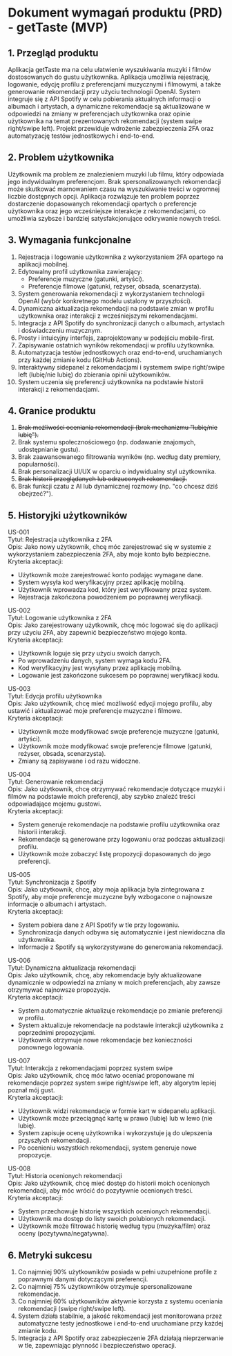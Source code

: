# Dokument wymagań produktu (PRD) - getTaste (MVP)

## 1. Przegląd produktu
Aplikacja getTaste ma na celu ułatwienie wyszukiwania muzyki i filmów dostosowanych do gustu użytkownika. Aplikacja umożliwia rejestrację, logowanie, edycję profilu z preferencjami muzycznymi i filmowymi, a także generowanie rekomendacji przy użyciu technologii OpenAI. System integruje się z API Spotify w celu pobierania aktualnych informacji o albumach i artystach, a dynamiczne rekomendacje są aktualizowane w odpowiedzi na zmiany w preferencjach użytkownika oraz opinie użytkownika na temat prezentowanych rekomendacji (system swipe right/swipe left). Projekt przewiduje wdrożenie zabezpieczenia 2FA oraz automatyzację testów jednostkowych i end-to-end.

## 2. Problem użytkownika
Użytkownik ma problem ze znalezieniem muzyki lub filmu, który odpowiada jego indywidualnym preferencjom. Brak spersonalizowanych rekomendacji może skutkować marnowaniem czasu na wyszukiwanie treści w ogromnej liczbie dostępnych opcji. Aplikacja rozwiązuje ten problem poprzez dostarczenie dopasowanych rekomendacji opartych o preferencje użytkownika oraz jego wcześniejsze interakcje z rekomendacjami, co umożliwia szybsze i bardziej satysfakcjonujące odkrywanie nowych treści.

## 3. Wymagania funkcjonalne
1. Rejestracja i logowanie użytkownika z wykorzystaniem 2FA opartego na aplikacji mobilnej.
2. Edytowalny profil użytkownika zawierający:
   - Preferencje muzyczne (gatunki, artyści).
   - Preferencje filmowe (gatunki, reżyser, obsada, scenarzysta).
3. System generowania rekomendacji z wykorzystaniem technologii OpenAI (wybór konkretnego modelu ustalony w przyszłości).
4. Dynamiczna aktualizacja rekomendacji na podstawie zmian w profilu użytkownika oraz interakcji z wcześniejszymi rekomendacjami.
5. Integracja z API Spotify do synchronizacji danych o albumach, artystach i doświadczeniu muzycznym.
6. Prosty i intuicyjny interfejs, zaprojektowany w podejściu mobile-first.
7. Zapisywanie ostatnich wyników rekomendacji w profilu użytkownika.
8. Automatyzacja testów jednostkowych oraz end-to-end, uruchamianych przy każdej zmianie kodu (GitHub Actions).
9. Interaktywny sidepanel z rekomendacjami i systemem swipe right/swipe left (lubię/nie lubię) do zbierania opinii użytkowników.
10. System uczenia się preferencji użytkownika na podstawie historii interakcji z rekomendacjami.

## 4. Granice produktu
1. ~~Brak możliwości oceniania rekomendacji (brak mechanizmu "lubię/nie lubię").~~
2. Brak systemu społecznościowego (np. dodawanie znajomych, udostępnianie gustu).
3. Brak zaawansowanego filtrowania wyników (np. według daty premiery, popularności).
4. Brak personalizacji UI/UX w oparciu o indywidualny styl użytkownika.
5. ~~Brak historii przeglądanych lub odrzuconych rekomendacji.~~
6. Brak funkcji czatu z AI lub dynamicznej rozmowy (np. "co chcesz dziś obejrzeć?").

## 5. Historyjki użytkowników

US-001  
Tytuł: Rejestracja użytkownika z 2FA  
Opis: Jako nowy użytkownik, chcę móc zarejestrować się w systemie z wykorzystaniem zabezpieczenia 2FA, aby moje konto było bezpieczne.  
Kryteria akceptacji:  
- Użytkownik może zarejestrować konto podając wymagane dane.  
- System wysyła kod weryfikacyjny przez aplikację mobilną.  
- Użytkownik wprowadza kod, który jest weryfikowany przez system.  
- Rejestracja zakończona powodzeniem po poprawnej weryfikacji.

US-002  
Tytuł: Logowanie użytkownika z 2FA  
Opis: Jako zarejestrowany użytkownik, chcę móc logować się do aplikacji przy użyciu 2FA, aby zapewnić bezpieczeństwo mojego konta.  
Kryteria akceptacji:  
- Użytkownik loguje się przy użyciu swoich danych.  
- Po wprowadzeniu danych, system wymaga kodu 2FA.  
- Kod weryfikacyjny jest wysyłany przez aplikację mobilną.  
- Logowanie jest zakończone sukcesem po poprawnej weryfikacji kodu.

US-003  
Tytuł: Edycja profilu użytkownika  
Opis: Jako użytkownik, chcę mieć możliwość edycji mojego profilu, aby ustawić i aktualizować moje preferencje muzyczne i filmowe.  
Kryteria akceptacji:  
- Użytkownik może modyfikować swoje preferencje muzyczne (gatunki, artyści).  
- Użytkownik może modyfikować swoje preferencje filmowe (gatunki, reżyser, obsada, scenarzysta).  
- Zmiany są zapisywane i od razu widoczne.

US-004  
Tytuł: Generowanie rekomendacji  
Opis: Jako użytkownik, chcę otrzymywać rekomendacje dotyczące muzyki i filmów na podstawie moich preferencji, aby szybko znaleźć treści odpowiadające mojemu gustowi.  
Kryteria akceptacji:  
- System generuje rekomendacje na podstawie profilu użytkownika oraz historii interakcji.
- Rekomendacje są generowane przy logowaniu oraz podczas aktualizacji profilu.  
- Użytkownik może zobaczyć listę propozycji dopasowanych do jego preferencji.

US-005  
Tytuł: Synchronizacja z Spotify  
Opis: Jako użytkownik, chcę, aby moja aplikacja była zintegrowana z Spotify, aby moje preferencje muzyczne były wzbogacone o najnowsze informacje o albumach i artystach.  
Kryteria akceptacji:  
- System pobiera dane z API Spotify w tle przy logowaniu.  
- Synchronizacja danych odbywa się automatycznie i jest niewidoczna dla użytkownika.  
- Informacje z Spotify są wykorzystywane do generowania rekomendacji.

US-006  
Tytuł: Dynamiczna aktualizacja rekomendacji  
Opis: Jako użytkownik, chcę, aby rekomendacje były aktualizowane dynamicznie w odpowiedzi na zmiany w moich preferencjach, aby zawsze otrzymywać najnowsze propozycje.  
Kryteria akceptacji:  
- System automatycznie aktualizuje rekomendacje po zmianie preferencji w profilu.
- System aktualizuje rekomendacje na podstawie interakcji użytkownika z poprzednimi propozycjami.
- Użytkownik otrzymuje nowe rekomendacje bez konieczności ponownego logowania.

US-007  
Tytuł: Interakcja z rekomendacjami poprzez system swipe  
Opis: Jako użytkownik, chcę móc łatwo oceniać proponowane mi rekomendacje poprzez system swipe right/swipe left, aby algorytm lepiej poznał mój gust.  
Kryteria akceptacji:  
- Użytkownik widzi rekomendacje w formie kart w sidepanelu aplikacji.
- Użytkownik może przeciągnąć kartę w prawo (lubię) lub w lewo (nie lubię).
- System zapisuje ocenę użytkownika i wykorzystuje ją do ulepszenia przyszłych rekomendacji.
- Po ocenieniu wszystkich rekomendacji, system generuje nowe propozycje.

US-008  
Tytuł: Historia ocenionych rekomendacji  
Opis: Jako użytkownik, chcę mieć dostęp do historii moich ocenionych rekomendacji, aby móc wrócić do pozytywnie ocenionych treści.  
Kryteria akceptacji:  
- System przechowuje historię wszystkich ocenionych rekomendacji.
- Użytkownik ma dostęp do listy swoich polubionych rekomendacji.
- Użytkownik może filtrować historię według typu (muzyka/film) oraz oceny (pozytywna/negatywna).

## 6. Metryki sukcesu
1. Co najmniej 90% użytkowników posiada w pełni uzupełnione profile z poprawnymi danymi dotyczącymi preferencji.
2. Co najmniej 75% użytkowników otrzymuje spersonalizowane rekomendacje.
3. Co najmniej 60% użytkowników aktywnie korzysta z systemu oceniania rekomendacji (swipe right/swipe left).
4. System działa stabilnie, a jakość rekomendacji jest monitorowana przez automatyczne testy jednostkowe i end-to-end uruchamiane przy każdej zmianie kodu.
5. Integracja z API Spotify oraz zabezpieczenie 2FA działają nieprzerwanie w tle, zapewniając płynność i bezpieczeństwo operacji.